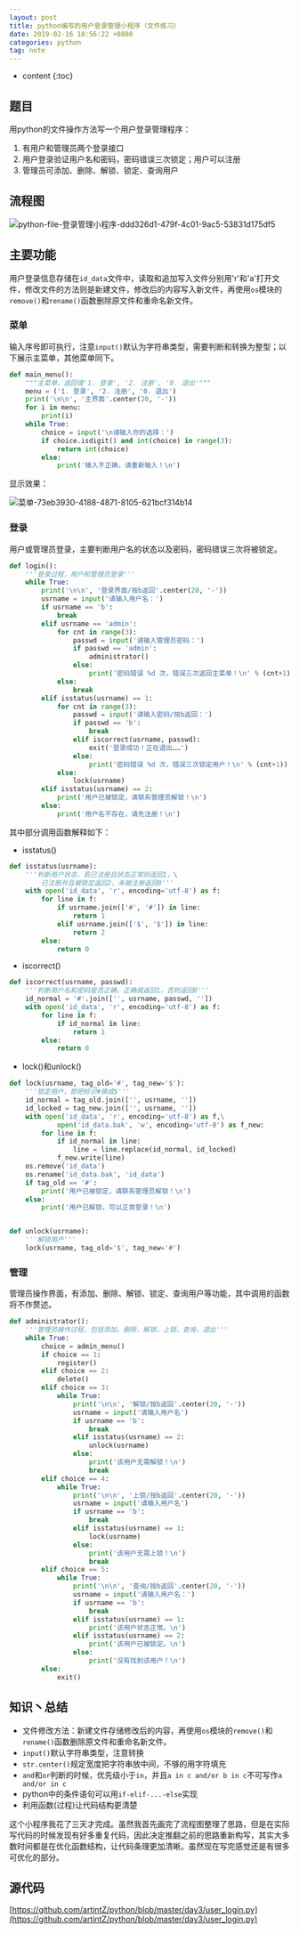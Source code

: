 ```yaml
---
layout: post
title: python编写的用户登录管理小程序（文件练习）
date: 2019-02-16 18:56:22 +0800
categories: python
tag: note
---
```


* content
{:toc}


## 题目

用python的文件操作方法写一个用户登录管理程序：

1. 有用户和管理员两个登录接口
2. 用户登录验证用户名和密码，密码错误三次锁定；用户可以注册
3. 管理员可添加、删除、解锁、锁定、查询用户

## 流程图

![python-file-登录管理小程序-ddd326d1-479f-4c01-9ac5-53831d175df5](https://md-image-1258527510.cos.ap-shanghai.myqcloud.com/python-file-登录管理小程序-ddd326d1-479f-4c01-9ac5-53831d175df5.png)

## 主要功能

用户登录信息存储在`id_data`文件中，读取和追加写入文件分别用'r'和'a'打开文件，修改文件的方法则是新建文件，修改后的内容写入新文件，再使用`os`模块的`remove()`和`rename()`函数删除原文件和重命名新文件。

### 菜单

输入序号即可执行，注意`input()`默认为字符串类型，需要判断和转换为整型；以下展示主菜单，其他菜单同下。

```py
def main_menu():
    """主菜单，返回值'1. 登录', '2. 注册', '0. 退出'"""
    menu = ('1. 登录', '2. 注册', '0. 退出')
    print('\n\n', '主界面'.center(20, '-'))
    for i in menu:
        print(i)
    while True:
        choice = input('\n请输入你的选择：')
        if choice.isdigit() and int(choice) in range(3):
            return int(choice)
        else:
            print('输入不正确，请重新输入！\n')
```

显示效果：

![菜单-73eb3930-4188-4871-8105-621bcf314b14](https://md-image-1258527510.cos.ap-shanghai.myqcloud.com/菜单-73eb3930-4188-4871-8105-621bcf314b14.png)

### 登录

用户或管理员登录，主要判断用户名的状态以及密码，密码错误三次将被锁定。

```py
def login():
    '''登录过程，用户和管理员登录'''
    while True:
        print('\n\n', '登录界面/按b返回'.center(20, '-'))
        usrname = input('请输入用户名：')
        if usrname == 'b':
            break
        elif usrname == 'admin':
            for cnt in range(3):
                passwd = input('请输入管理员密码：')
                if passwd == 'admin':
                    administrator()
                else:
                    print('密码错误 %d 次，错误三次返回主菜单！\n' % (cnt+1))
            else:
                break
        elif isstatus(usrname) == 1:
            for cnt in range(3):
                passwd = input('请输入密码/按b返回：')
                if passwd == 'b':
                    break
                elif iscorrect(usrname, passwd):
                    exit('登录成功！正在退出……')
                else:
                    print('密码错误 %d 次，错误三次锁定用户！\n' % (cnt+1))
            else:
                lock(usrname)
        elif isstatus(usrname) == 2:
            print('用户已被锁定，请联系管理员解锁！\n')
        else:
            print('用户名不存在，请先注册！\n')
```

其中部分调用函数解释如下：

* isstatus()

```py
def isstatus(usrname):
    '''判断用户状态，若已注册且状态正常则返回1，\
        已注册并且被锁定返回2，未被注册返回0'''
    with open('id_data', 'r', encoding='utf-8') as f:
        for line in f:
            if usrname.join(['#', '#']) in line:
                return 1
            elif usrname.join(['$', '$']) in line:
                return 2
        else:
            return 0
```

* iscorrect()

```py
def iscorrect(usrname, passwd):
    '''判断用户名和密码是否正确，正确就返回1，否则返回0'''
    id_normal = '#'.join(['', usrname, passwd, ''])
    with open('id_data', 'r', encoding='utf-8') as f:
        for line in f:
            if id_normal in line:
                return 1
        else:
            return 0

```

* lock()和unlock()

```py
def lock(usrname, tag_old='#', tag_new='$'):
    '''锁定用户，即把标识#换成$'''
    id_normal = tag_old.join(['', usrname, ''])
    id_locked = tag_new.join(['', usrname, ''])
    with open('id_data', 'r', encoding='utf-8') as f,\
            open('id_data.bak', 'w', encoding='utf-8') as f_new:
        for line in f:
            if id_normal in line:
                line = line.replace(id_normal, id_locked)
            f_new.write(line)
    os.remove('id_data')
    os.rename('id_data.bak', 'id_data')
    if tag_old == '#':
        print('用户已被锁定，请联系管理员解锁！\n')
    else:
        print('用户已解锁，可以正常登录！\n')


def unlock(usrname):
    '''解锁用户'''
    lock(usrname, tag_old='$', tag_new='#')
```

### 管理

管理员操作界面，有添加、删除、解锁、锁定、查询用户等功能，其中调用的函数将不作赘述。

```py
def administrator():
    '''管理员操作过程，包括添加，删除，解锁，上锁，查询，退出'''
    while True:
        choice = admin_menu()
        if choice == 1:
            register()
        elif choice == 2:
            delete()
        elif choice == 3:
            while True:
                print('\n\n', '解锁/按b返回'.center(20, '-'))
                usrname = input('请输入用户名')
                if usrname == 'b':
                    break
                elif isstatus(usrname) == 2:
                    unlock(usrname)
                else:
                    print('该用户无需解锁！\n')
                    break
        elif choice == 4:
            while True:
                print('\n\n', '上锁/按b返回'.center(20, '-'))
                usrname = input('请输入用户名')
                if usrname == 'b':
                    break
                elif isstatus(usrname) == 1:
                    lock(usrname)
                else:
                    print('该用户无需上锁！\n')
                    break
        elif choice == 5:
            while True:
                print('\n\n', '查询/按b返回'.center(20, '-'))
                usrname = input('请输入用户名：')
                if usrname == 'b':
                    break
                elif isstatus(usrname) == 1:
                    print('该用户状态正常。\n')
                elif isstatus(usrname) == 2:
                    print('该用户已被锁定。\n')
                else:
                    print('没有找到该用户！\n')
        else:
            exit()
```

## 知识丶总结

* 文件修改方法：新建文件存储修改后的内容，再使用`os`模块的`remove()`和`rename()`函数删除原文件和重命名新文件。
* `input()`默认字符串类型，注意转换
* `str.center()`规定宽度把字符串放中间，不够的用字符填充
* `and`和`or`判断的时候，优先级小于`in`，并且`a in c and/or b in c`不可写作`a and/or in c`
* python中的条件语句可以用`if-elif-...-else`实现
* 利用函数(过程)让代码结构更清楚

这个小程序我花了三天才完成。虽然我首先画完了流程图整理了思路，但是在实际写代码的时候发现有好多重复代码，因此决定推翻之前的思路重新构写，其实大多数时间都是在优化函数结构，让代码条理更加清晰。虽然现在写完感觉还是有很多可优化的部分。

## 源代码

[https://github.com/artintZ/python/blob/master/day3/user_login.py](https://github.com/artintZ/python/blob/master/day3/user_login.py)